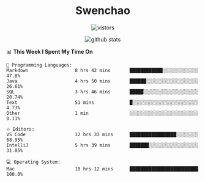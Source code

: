 <h1 align="center">Swenchao</h3>

<p align="center">
  <img src="https://visitor-badge.glitch.me/badge?page_id=Swenchao" alt="vistors" />
</p>

<p align="center">
  <img src="https://github-readme-stats.vercel.app/api?username=Swenchao&count_private=true&show_icons=true&theme=vue-dark&hide_title=true" alt="github stats" />
</p>

<!--START_SECTION:waka-->
📊 **This Week I Spent My Time On** 

```text
💬 Programming Languages: 
Markdown                 8 hrs 42 mins       ████████████░░░░░░░░░░░░░   47.8% 
Java                     4 hrs 50 mins       ██████░░░░░░░░░░░░░░░░░░░   26.61% 
SQL                      3 hrs 46 mins       █████░░░░░░░░░░░░░░░░░░░░   20.74% 
Text                     51 mins             █░░░░░░░░░░░░░░░░░░░░░░░░   4.73% 
Other                    1 min               ░░░░░░░░░░░░░░░░░░░░░░░░░   0.11%

🔥 Editors: 
VS Code                  12 hrs 33 mins      █████████████████░░░░░░░░   68.95% 
IntelliJ                 5 hrs 39 mins       ███████░░░░░░░░░░░░░░░░░░   31.05%

💻 Operating System: 
Mac                      18 hrs 12 mins      █████████████████████████   100.0%

```


<!--END_SECTION:waka-->
